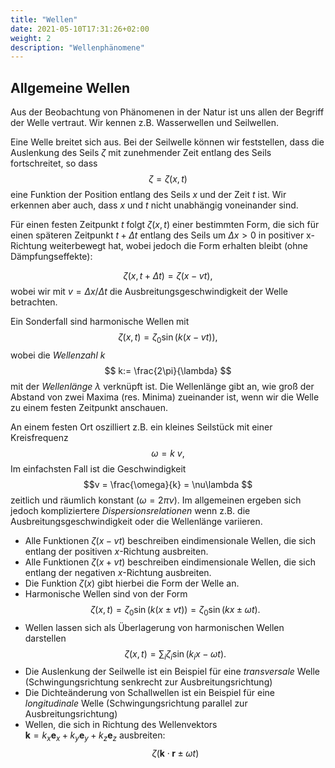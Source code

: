 ```yaml
---
title: "Wellen"
date: 2021-05-10T17:31:26+02:00
weight: 2
description: "Wellenphänomene"
---
```

## Allgemeine Wellen
Aus der Beobachtung von Phänomenen in der Natur ist uns allen der
Begriff der Welle vertraut. Wir kennen z.B. Wasserwellen und Seilwellen. 

Eine Welle breitet sich aus. Bei der Seilwelle können wir feststellen, dass die
Auslenkung des Seils $\zeta$ mit zunehmender Zeit 
entlang des Seils fortschreitet, so dass 
$$ \zeta = \zeta(x,t)$$
eine Funktion der Position entlang des Seils $x$ und der Zeit $t$ ist. Wir
erkennen aber auch, dass $x$ und $t$ nicht unabhängig voneinander sind. 

Für einen festen Zeitpunkt $t$ folgt $\zeta(x,t)$ einer bestimmten Form, die
sich für einen späteren Zeitpunkt $t+\Delta t$ entlang des Seils um $\Delta x>0$
in positiver x-Richtung weiterbewegt hat, 
wobei jedoch die Form erhalten bleibt (ohne Dämpfungseffekte):

$$ \zeta(x,t+\Delta t) = \zeta(x-vt),$$
wobei wir mit $v=\Delta x/\Delta t$ die Ausbreitungsgeschwindigkeit der Welle 
betrachten. 

Ein Sonderfall sind harmonische Wellen mit 
$$\zeta(x,t) =  \zeta_0 \sin(k(x-vt)),$$
wobei  die _Wellenzahl k_ 
$$ k:= \frac{2\pi}{\lambda} $$
mit der _Wellenlänge_ $\lambda$ verknüpft ist. Die Wellenlänge
gibt an, wie groß der Abstand von zwei Maxima (res. Minima) zueinander ist, wenn 
wir die Welle zu einem festen Zeitpunkt anschauen. 

An einem festen Ort oszilliert z.B. ein kleines Seilstück   mit einer Kreisfrequenz
$$ \omega = k~v,$$
Im einfachsten Fall ist die Geschwindigkeit 
$$v = \frac{\omega}{k} = \nu\lambda $$
zeitlich und räumlich konstant ($\omega=2\pi \nu$). 
Im allgemeinen ergeben sich jedoch 
kompliziertere _Dispersionsrelationen_ wenn z.B. die Ausbreitungsgeschwindigkeit
oder die Wellenlänge variieren.


   * Alle Funktionen $\zeta(x-vt)$ beschreiben eindimensionale Wellen, die sich
entlang der positiven $x$-Richtung ausbreiten. 
   * Alle Funktionen $\zeta(x+vt)$ beschreiben eindimensionale Wellen, die sich 
entlang der negativen $x$-Richtung ausbreiten.
   * Die Funktion $\zeta(x)$ gibt hierbei die Form der Welle an.
   * Harmonische Wellen sind von der Form 
  $$\zeta(x,t)=\zeta_0 \sin(k(x\pm vt)) = \zeta_0 \sin(kx\pm\omega t).$$
   * Wellen lassen sich als Überlagerung von harmonischen 
Wellen darstellen
  $$ \zeta(x,t) = \sum_i \zeta_i \sin(k_ix - \omega t).$$
   * Die Auslenkung der Seilwelle ist ein Beispiel für eine *transversale* Welle (Schwingungsrichtung senkrecht zur Ausbreitungsrichtung)
   * Die Dichteänderung von Schallwellen ist ein Beispiel für 
     eine *longitudinale* Welle (Schwingungsrichtung parallel zur Ausbreitungsrichtung)
   * Wellen, die  sich in Richtung des Wellenvektors  
  $\mathbf{k}=k_x \mathbf{e}_x+k_y\mathbf{e}_y+k_z\mathbf{e}_z$ ausbreiten:  
  $$ \zeta(\mathbf{k}\cdot  \mathbf{r} \pm \omega t)$$
